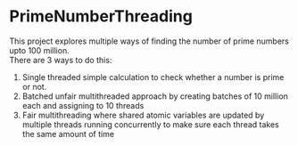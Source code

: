 # PrimeNumberThreading
This project explores multiple ways of finding the number of prime numbers upto 100 million.
<br>
There are 3 ways to do this:
<br>
1. Single threaded simple calculation to check whether a number is prime or not.
2. Batched unfair multithreaded approach by creating batches of 10 million each and assigning to 10 threads
3. Fair multithreading where shared atomic variables are updated by multiple threads running concurrently to make sure each thread takes the same amount of time
